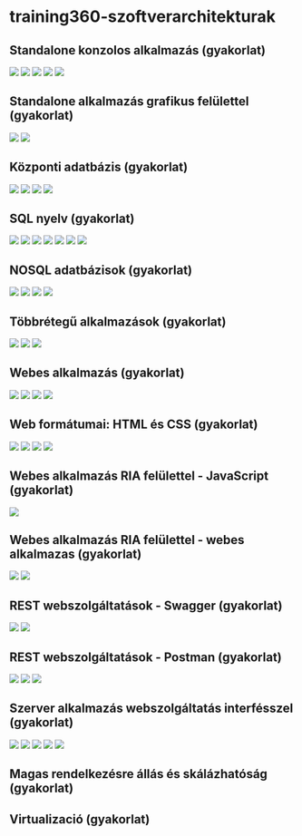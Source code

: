 # training360-szoftverarchitekturak
## Standalone konzolos alkalmazás (gyakorlat) 
![](02.png)
![](03.png)
![](04.png)
![](05.png)
![](06.png)

## Standalone alkalmazás grafikus felülettel (gyakorlat)
![](07.png)
![](08.png)

## Központi adatbázis (gyakorlat)
![](09.png)
![](10.png)
![](11.png)
![](12.png)

## SQL nyelv (gyakorlat)
![](13.png)
![](14.png)
![](15.png)
![](16.png)
![](17.png)
![](18.png)
![](19.png)

## NOSQL adatbázisok (gyakorlat)
![](20.png)
![](21.png)
![](22.png)
![](23.png)

## Többrétegű alkalmazások (gyakorlat)
![](24.png)
![](25.png)
![](26.png)

## Webes alkalmazás (gyakorlat)
![](27.png)
![](28.png)
![](29.png)
![](30.png)

## Web formátumai: HTML és CSS (gyakorlat)
![](31.png)
![](32.png)
![](33.png)
![](34.png)

## Webes alkalmazás RIA felülettel - JavaScript (gyakorlat)
![](36.png)

## Webes alkalmazás RIA felülettel - webes alkalmazas (gyakorlat)
![](37.png)
![](38.png)

## REST webszolgáltatások - Swagger (gyakorlat)
![](39.png)
![](40.png)

## REST webszolgáltatások - Postman (gyakorlat)
![](41.png)
![](42.png)
![](43.png)

## Szerver alkalmazás webszolgáltatás interfésszel (gyakorlat)
![](44.png)
![](45.png)
![](46.png)
![](47.png)
![](48.png)

## Magas rendelkezésre állás és skálázhatóság (gyakorlat)

## Virtualizació (gyakorlat)

